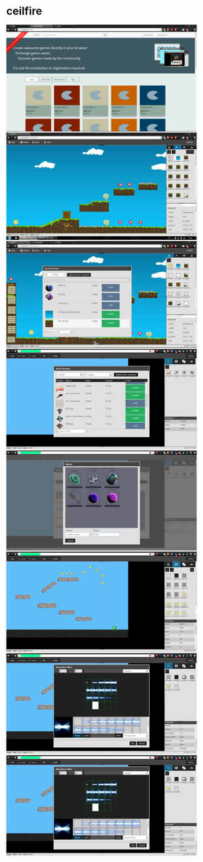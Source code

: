 ceilfire
========

![alt tag](https://raw.githubusercontent.com/n3on/ceilfire/master/screenshots/ceilfire_main1.png)
![alt tag](https://raw.githubusercontent.com/n3on/ceilfire/master/screenshots/ceilfire.png)
![alt tag](https://raw.githubusercontent.com/n3on/ceilfire/master/screenshots/ceilfire_browser.png)
![alt tag](https://raw.githubusercontent.com/n3on/ceilfire/master/screenshots/screen3.png)
![alt tag](https://raw.githubusercontent.com/n3on/ceilfire/master/screenshots/screen4.png)
![alt tag](https://raw.githubusercontent.com/n3on/ceilfire/master/screenshots/screen5.png)
![alt tag](https://raw.githubusercontent.com/n3on/ceilfire/master/screenshots/screen6.png)
![alt tag](https://raw.githubusercontent.com/n3on/ceilfire/master/screenshots/screen6.png)
